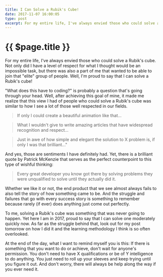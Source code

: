 ```yaml
---
title: I Can Solve a Rubik's Cube!
date: 2017-11-07 16:00:05
type: post
excerpt: For my entire life, I've always envied those who could solve a Rubik's cube. Not only did I have a level of respect for what I thought would be an impossible task, but there was also a part of me that wanted to be able to join that "elite" group of people. Well, I'm proud to say that I can solve a Rubik's cube!
---
```


# {{ $page.title }}

For my entire life, I've always envied those who could solve a Rubik's cube. Not only did I have a level of respect for what I thought would be an impossible task, but there was also a part of me that wanted to be able to join that "elite" group of people. Well, I'm proud to say that I can solve a Rubik's cube!

"What does this have to coding?" is probably a question that's going through your head. Well, after achieving this goal of mine, it made me realize that this view I had of people who could solve a Rubik's cube was similar to how I see a lot of those well respected in our fields. 

> If only I could create a beautiful animation like that...

>What I wouldn't give to write amazing articles that have widespread recognition and respect...

> Just in awe of how simple and elegant the solution to X problem is, if only I was that brilliant..."

And yes, those are sentiments I have definitely had. Yet, there is a brilliant quote by Patrick McKenzie that serves as the perfect counterpoint to this type of wishful thinking:

> Every great developer you know got there by solving problems they were unqualified to solve until they actually did it.

Whether we like it or not, the end product that we see almost always fails to also tell the story of how something came to be. And the struggle and failures that go with every success story is something to remember because rarely (if ever) does anything just come out perfectly.

To me, solving a Rubik's cube was something that was never going to happen. Yet here I am in 2017, proud to say that I can solve one moderately quickly now. As far as the struggle behind that, look out for my post tomorrow on how I did it and the learning methodology I think is so often overlooked.

At the end of the day, what I want to remind myself you is this: If there is something that you want to do or achieve, don't wait for anyone's permission. You don't need to have X qualifications or be of Y intelligence to do anything. You just need to roll up your sleeves and keep trying until you figure it out. And don't worry, there will always be help along the way if you ever need it. 
